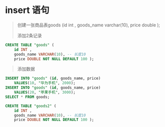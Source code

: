 # insert 语句

> 创建一张商品表goods (id  int , goods_name varchar(10), price double );
>
> 添加2条记录
>
``` sql 
CREATE TABLE "goods" (
	id INT ,
	goods_name VARCHAR(10), -- 长度10
	price DOUBLE NOT NULL DEFAULT 100 );
``` 

> 添加数据
>
``` sql 
INSERT INTO "goods" (id, goods_name, price) 
	VALUES(10, "华为手机", 2000);
INSERT INTO "goods" (id, goods_name, price) 
	VALUES(20, "苹果手机", 3000);
SELECT * FROM goods;

CREATE TABLE "goods2" (
	id INT ,
	goods_name VARCHAR(10), -- 长度10
	price DOUBLE NOT NULL DEFAULT 100 );
``` 